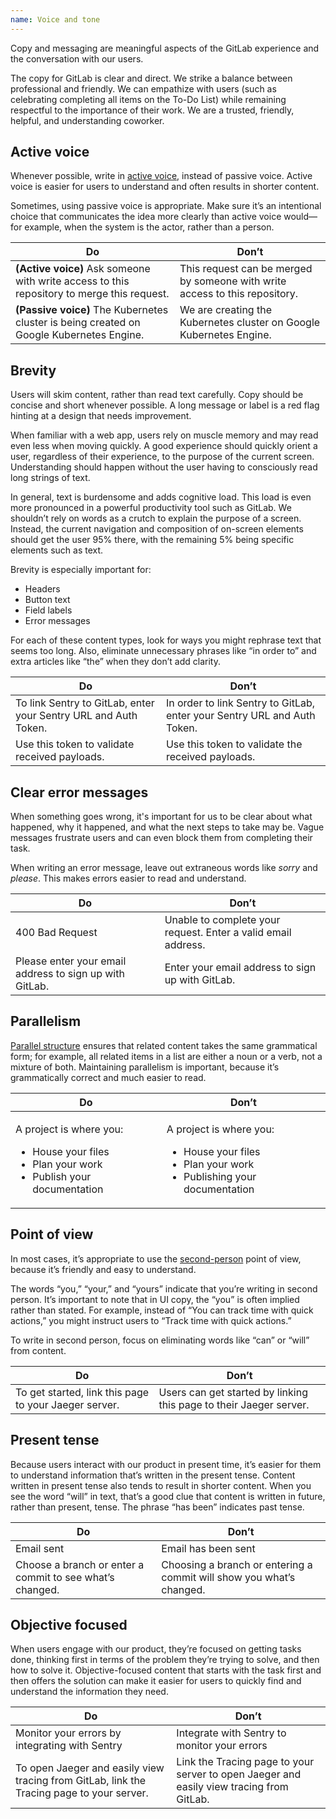 ```yaml
---
name: Voice and tone
---
```


Copy and messaging are meaningful aspects of the GitLab experience and the conversation with our users. 

The copy for GitLab is clear and direct. We strike a balance between professional and friendly. We can empathize with users (such as celebrating completing all items on the To-Do List) while remaining respectful to the importance of their work. We are a trusted, friendly, helpful, and understanding coworker.

## Active voice

Whenever possible, write in [active voice](https://www.grammarly.com/blog/active-vs-passive-voice/), instead of passive voice. Active voice is easier for users to understand and often results in shorter content. 

Sometimes, using passive voice is appropriate. Make sure it’s an intentional choice that communicates the idea more clearly than active voice would&mdash;for example, when the system is the actor, rather than a person. 

| Do  | Don’t |
| --- |  ---  |
| **(Active voice)** Ask someone with write access to this repository to merge this request. | This request can be merged by someone with write access to this repository. |
| **(Passive voice)** The Kubernetes cluster is being created on Google Kubernetes Engine. | We are creating the Kubernetes cluster on Google Kubernetes Engine. |

## Brevity

Users will skim content, rather than read text carefully. Copy should be concise and short whenever possible. A long message or label is a red flag hinting at a design that needs improvement.

When familiar with a web app, users rely on muscle memory and may read even less when moving quickly. A good experience should quickly orient a user, regardless of their experience, to the purpose of the current screen. Understanding should happen without the user having to consciously read long strings of text.

In general, text is burdensome and adds cognitive load. This load is even more pronounced in a powerful productivity tool such as GitLab. We shouldn’t rely on words as a crutch to explain the purpose of a screen. Instead, the current navigation and composition of on-screen elements should get the user 95% there, with the remaining 5% being specific elements such as text.

Brevity is especially important for:

* Headers
* Button text
* Field labels
* Error messages

For each of these content types, look for ways you might rephrase text that seems too long. Also, eliminate unnecessary phrases like “in order to” and extra articles like “the” when they don’t add clarity.

| Do  | Don’t |
| --- |  ---  |
| To link Sentry to GitLab, enter your Sentry URL and Auth Token. | In order to link Sentry to GitLab, enter your Sentry URL and Auth Token. |
| Use this token to validate received payloads. | Use this token to validate the received payloads. |

## Clear error messages

When something goes wrong, it's important for us to be clear about what happened, why it happened, and what the next steps to take may be. Vague messages frustrate users and can even block them from completing their task.

When writing an error message, leave out extraneous words like *sorry* and *please*. This makes errors easier to read and understand.

| Do  | Don’t |
| --- |  ---  |
| 400 Bad Request | Unable to complete your request. Enter a valid email address. |
| Please enter your email address to sign up with GitLab. | Enter your email address to sign up with GitLab. |

## Parallelism

[Parallel structure](https://writingcenter.gmu.edu/guides/parallel-structure) ensures that related content takes the same grammatical form; for example, all related items in a list are either a noun or a verb, not a mixture of both. Maintaining parallelism is important, because it’s grammatically correct and much easier to read.

<table>
  <thead>
    <tr>
      <th>Do</th>
      <th>Don’t</th>
    </tr>
  </thead>
  <tbody>
    <tr>
      <td>
        <p>A project is where you:</p>
        <ul>
          <li>House your files</li>
          <li>Plan your work</li>
          <li>Publish your documentation</li>
        </ul>
      </td>
      <td>
        <p>A project is where you:</p>
        <ul>
          <li>House your files</li>
          <li>Plan your work</li>
          <li>Publishing your documentation</li>
        </ul>
      </td>
    </tr>
  </tbody>
</table>

## Point of view

In most cases, it’s appropriate to use the [second-person](https://www.quickanddirtytips.com/education/grammar/first-second-and-third-person?page=1) point of view, because it’s friendly and easy to understand.

The words “you,” “your,” and “yours” indicate that you’re writing in second person. It’s important to note that in UI copy, the “you” is often implied rather than stated. For example, instead of “You can track time with quick actions,” you might instruct users to “Track time with quick actions.”

To write in second person, focus on eliminating words like “can” or “will” from content.

| Do | Don’t |
| --- | --- |
| To get started, link this page to your Jaeger server. | Users can get started by linking this page to their Jaeger server. |

## Present tense

Because users interact with our product in present time, it’s easier for them to understand information that’s written in the present tense. Content written in present tense also tends to result in shorter content. When you see the word “will” in text, that’s a good clue that content is written in future, rather than present, tense. The phrase “has been” indicates past tense.

| Do | Don’t |
| --- | --- |
| Email sent | Email has been sent |
| Choose a branch or enter a commit to see what’s changed. | Choosing a branch or entering a commit will show you what’s changed. 

## Objective focused

When users engage with our product, they’re focused on getting tasks done, thinking first in terms of the problem they’re trying to solve, and then how to solve it. 
Objective-focused content that starts with the task first and then offers the solution can make it easier for users to quickly find and understand the information they need.  

| Do | Don’t |
| --- | --- |
| Monitor your errors by integrating with Sentry | Integrate with Sentry to monitor your errors |
| To open Jaeger and easily view tracing from GitLab, link the Tracing page to your server. |  Link the Tracing page to your server to open Jaeger and easily view tracing from GitLab. |
